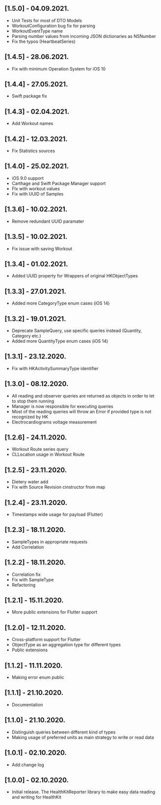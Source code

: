 ## [1.5.0] - 04.09.2021.

* Unit Tests for most of DTO Models
* WorkoutConfiguration bug fix for parsing
* WorkoutEventType name
* Parsing number values from incoming JSON dictionaries as NSNumber
* Fix the typos (HeartbeatSeries)

## [1.4.5] - 28.06.2021.

* Fix with minimum Operation System for iOS 10

## [1.4.4] - 27.05.2021.

* Swift package fix

## [1.4.3] - 02.04.2021.

* Add Workout names

## [1.4.2] - 12.03.2021.

* Fix Statistics sources

## [1.4.0] - 25.02.2021.

* iOS 9.0 support
* Carthage and Swift Package Manager support
* FIx with workout values
* Fix with UUID of Samples

## [1.3.6] - 10.02.2021.

* Remove redundant UUID paramater

## [1.3.5] - 10.02.2021.

* Fix issue with saving Workout

## [1.3.4] - 01.02.2021.

* Added UUID property for Wrappers of original HKObjectTypes

## [1.3.3] - 27.01.2021.

* Added more CategoryType enum cases (iOS 14)

## [1.3.2] - 19.01.2021.

* Deprecate SampleQuery, use specific queries instead (Quantity, Category etc.)
* Added more QuantityType enum cases (iOS 14)

## [1.3.1] - 23.12.2020.

* Fix with HKActivitySummaryType identifier

## [1.3.0] - 08.12.2020.

* All reading and observer queries are returned as objects in order to let to stop them running
* Manager is now responsible for executing queries
* Most of the reading queries will throw an Error if provided type is not recognized by HK
* Electrocardiograms voltage measurement

## [1.2.6] - 24.11.2020.

* Workout Route series query
* CLLocation usage in Workout Route

## [1.2.5] - 23.11.2020.

* Dietery water add
* Fix with Source Revision cinstructor from map

## [1.2.4] - 23.11.2020.

* Timestamps wide usage for payload (Flutter)


## [1.2.3] - 18.11.2020.

* SampleTypes in appropriate requests
* Add Correlation


## [1.2.2] - 18.11.2020.

* Correlation fix
* Fix with SampleType
* Refactoring

## [1.2.1] - 15.11.2020.

* More public extensions for Flutter support

## [1.2.0] - 12.11.2020.

* Cross-platform support for Flutter
* ObjectType as an aggregation type for different types
* Public extensions

## [1.1.2] - 11.11.2020.

* Making error enum public

## [1.1.1] - 21.10.2020.

* Documentation

## [1.1.0] - 21.10.2020.

* Distinguish queries between different kind of types
* Making usage of preferred units as main strategy to write or read data

## [1.0.1] - 02.10.2020.

* Add change log

## [1.0.0] - 02.10.2020.

* Initial release. The HealthKitReporter library to make easy data reading and writing for HealthKit
